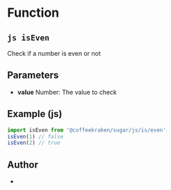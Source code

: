 
# Function


## ```js isEven ```


Check if a number is even or not

## Parameters

- **value**  Number: The value to check



## Example (js)

```js
import isEven from '@coffeekraken/sugar/js/is/even'
isEven(1) // false
isEven(2) // true
```


## Author
- 



